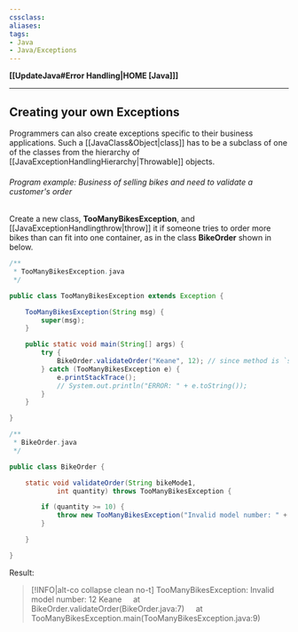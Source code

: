```yaml
---
cssclass:
aliases:
tags:
- Java
- Java/Exceptions
---
```

**[[UpdateJava#Error Handling|HOME [Java]]]**

---
## Creating your own Exceptions
Programmers can also create exceptions specific to their business applications. Such a [[JavaClass&Object|class]] has to be a subclass of one of the classes from the hierarchy of [[JavaExceptionHandlingHierarchy|Throwable]] objects.

###### Program example: Business of selling bikes and need to validate a customer's order
Create a new class, **TooManyBikesException**, and [[JavaExceptionHandlingthrow|throw]] it if someone tries to order more bikes than can fit into one container, as in the class **BikeOrder** shown in below.
```java
/**
 * TooManyBikesException.java
 */

public class TooManyBikesException extends Exception {

    TooManyBikesException(String msg) {
        super(msg);
    }

    public static void main(String[] args) {
        try {
            BikeOrder.validateOrder("Keane", 12); // since method is `static`
        } catch (TooManyBikesException e) {
            e.printStackTrace();
            // System.out.println("ERROR: " + e.toString());
        }
    }

}
```
```java
/**
 * BikeOrder.java
 */

public class BikeOrder {

    static void validateOrder(String bikeMode1,
            int quantity) throws TooManyBikesException {

        if (quantity >= 10) {
            throw new TooManyBikesException("Invalid model number: " + quantity + " " + bikeMode1);
        }

    }

}
```
Result:
>[!INFO|alt-co collapse clean no-t]
> TooManyBikesException: Invalid model number: 12 Keane
> $\quad$at BikeOrder.validateOrder(BikeOrder.java:7)
> $\quad$at TooManyBikesException.main(TooManyBikesException.java:9)